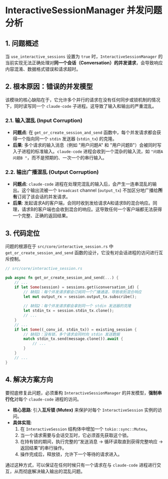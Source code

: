 # InteractiveSessionManager 并发问题分析

## 1. 问题概述

当 `use_interactive_sessions` 设置为 `true` 时，`InteractiveSessionManager` 的当前实现无法正确处理对**同一个会话（Conversation）的并发请求**，会导致响应内容混淆、数据格式错误和请求超时。

## 2. 根本原因：错误的并发模型

该模块的核心缺陷在于，它允许多个并行的请求在没有任何同步或锁机制的情况下，同时读写同一个 `claude-code` 子进程。这导致了输入和输出的严重混乱。

### 2.1. 输入混乱 (Input Corruption)

- **问题点**: 在 `get_or_create_session_and_send` 函数中，每个并发请求都会获得一个指向同一个 `stdin` 发送器 (`stdin_tx`) 的克隆。
- **后果**: 多个请求的输入消息（例如 "用户问题A" 和 "用户问题B"）会被同时写入子进程的标准输入。`claude-code` 进程会收到一个混杂的输入流，如 `"问题A
问题B
"`，而不是预期的、一次一个的串行输入。

### 2.2. 输出广播混乱 (Output Corruption)

- **问题点**: `claude-code` 进程在处理完混乱的输入后，会产生一连串混乱的输出。这个输出流被一个 `broadcast` channel (`output_tx`) 不加区分地广播给**所有**订阅了该会话的并发请求。
- **后果**: 发起请求A的客户端，会同时收到发给请求A和请求B的混合响应。同理，请求B的客户端也会收到混合的响应。这导致任何一个客户端都无法获得一个完整、正确的返回结果。

## 3. 代码定位

问题的根源在于 `src/core/interactive_session.rs` 中 `get_or_create_session_and_send` 函数的设计，它没有对会话进程的访问进行互斥控制。

```rust
// src/core/interactive_session.rs

pub async fn get_or_create_session_and_send(...) {
    // ...
    if let Some(session) = sessions.get(&conversation_id) {
        // 缺陷1：每个并发请求都会订阅同一个广播通道，导致收到混合响应
        let mut output_rx = session.output_tx.subscribe(); 
        
        // 缺陷2：每个并发请求都会拿到同一个 stdin 发送器的克隆
        let stdin_tx = session.stdin_tx.clone(); 
        // ...
    }
    // ...
    if let Some((_conv_id, stdin_tx)) = existing_session {
        // 缺陷3：没有锁，多个请求会同时向 stdin 发送数据
        match stdin_tx.send(message.clone()).await {
            // ...
        }
    }
    // ...
}
```

## 4. 解决方案方向

要彻底修复此问题，必须重构 `InteractiveSessionManager` 的并发模型，**强制串行化**对每个 `claude-code` 进程的访问。

- **核心思路**: 引入**互斥锁 (Mutex)** 来保护对每个 `InteractiveSession` 实例的访问。
- **具体实现**:
  1. 在 `InteractiveSession` 结构体中增加一个 `tokio::sync::Mutex`。
  2. 当一个请求需要与会话交互时，它必须首先获取这个锁。
  3. 在持有锁的期间，执行完整的“发送消息 -> 循环读取直到获得完整响应 -> 返回结果”的串行操作。
  4. 操作完成后，释放锁，允许下一个等待的请求进入。

通过这种方式，可以保证在任何时候只有一个请求在与 `claude-code` 进程进行交互，从而彻底解决输入输出的混乱问题。
